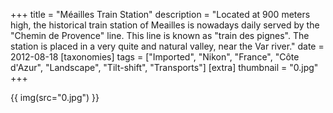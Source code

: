 +++
title = "Méailles Train Station"
description = "Located at 900 meters high, the historical train station of Meailles is nowadays daily served by the \"Chemin de Provence\" line. This line is known as \"train des pignes\". The station is placed in a very quite and natural valley, near the Var river."
date = 2012-08-18
[taxonomies]
tags = ["Imported", "Nikon", "France", "Côte d'Azur", "Landscape", "Tilt-shift", "Transports"]
[extra]
thumbnail = "0.jpg"
+++

{{ img(src="0.jpg") }}
